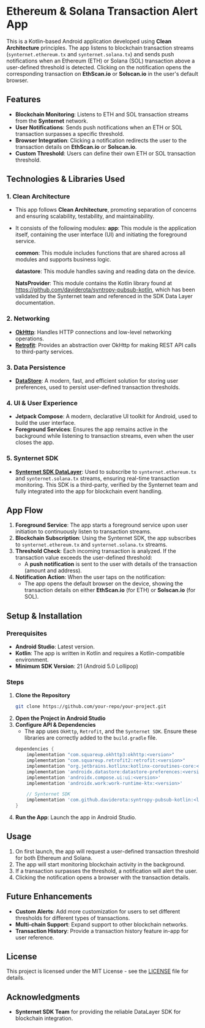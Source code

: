 
# Ethereum & Solana Transaction Alert App

This is a Kotlin-based Android application developed using **Clean Architecture** principles. The app listens to blockchain transaction streams (`synternet.ethereum.tx` and `synternet.solana.tx`) and sends push notifications when an Ethereum (ETH) or Solana (SOL) transaction above a user-defined threshold is detected. Clicking on the notification opens the corresponding transaction on **EthScan.io** or **Solscan.io** in the user's default browser.

## Features
- **Blockchain Monitoring**: Listens to ETH and SOL transaction streams from the **Synternet** network.
- **User Notifications**: Sends push notifications when an ETH or SOL transaction surpasses a specific threshold.
- **Browser Integration**: Clicking a notification redirects the user to the transaction details on **EthScan.io** or **Solscan.io**.
- **Custom Threshold**: Users can define their own ETH or SOL transaction threshold.

## Technologies & Libraries Used
### 1. **Clean Architecture**
   - This app follows **Clean Architecture**, promoting separation of concerns and ensuring scalability, testability, and maintainability.
   - It consists of the following modules:
      **app**: This module is the application itself, containing the user interface (UI) and initiating the foreground service.

      **common**: This module includes functions that are shared across all modules and supports business logic.

      **datastore**: This module handles saving and reading data on the device.

      **NatsProvider**: This module contains the Kotlin library found at https://github.com/daviderota/syntropy-pubsub-kotlin, which has been validated by the Synternet team and referenced in the SDK Data Layer documentation.

### 2. **Networking**
   - **[OkHttp](https://square.github.io/okhttp/)**: Handles HTTP connections and low-level networking operations.
   - **[Retrofit](https://square.github.io/retrofit/)**: Provides an abstraction over OkHttp for making REST API calls to third-party services.

### 3. **Data Persistence**
   - **[DataStore](https://developer.android.com/topic/libraries/architecture/datastore)**: A modern, fast, and efficient solution for storing user preferences, used to persist user-defined transaction thresholds.

### 4. **UI & User Experience**
   - **Jetpack Compose**: A modern, declarative UI toolkit for Android, used to build the user interface.
   - **Foreground Services**: Ensures the app remains active in the background while listening to transaction streams, even when the user closes the app.

### 5. **Synternet SDK**
   - **[Synternet SDK DataLayer](https://github.com/daviderota/syntropy-pubsub-kotlin/)**: Used to subscribe to `synternet.ethereum.tx` and `synternet.solana.tx` streams, ensuring real-time transaction monitoring. This SDK is a third-party, verified by the Synternet team and fully integrated into the app for blockchain event handling.

## App Flow
1. **Foreground Service**: The app starts a foreground service upon user initiation to continuously listen to transaction streams.
2. **Blockchain Subscription**: Using the Synternet SDK, the app subscribes to `synternet.ethereum.tx` and `synternet.solana.tx` streams.
3. **Threshold Check**: Each incoming transaction is analyzed. If the transaction value exceeds the user-defined threshold:
   - A **push notification** is sent to the user with details of the transaction (amount and address).
4. **Notification Action**: When the user taps on the notification:
   - The app opens the default browser on the device, showing the transaction details on either **EthScan.io** (for ETH) or **Solscan.io** (for SOL).

## Setup & Installation
### Prerequisites
- **Android Studio**: Latest version.
- **Kotlin**: The app is written in Kotlin and requires a Kotlin-compatible environment.
- **Minimum SDK Version**: 21 (Android 5.0 Lollipop)

### Steps
1. **Clone the Repository**
   ```bash
   git clone https://github.com/your-repo/your-project.git
   ```
2. **Open the Project in Android Studio**
3. **Configure API & Dependencies**
   - The app uses `OkHttp`, `Retrofit`, and the `Synternet SDK`. Ensure these libraries are correctly added to the `build.gradle` file.
   ```groovy
   dependencies {
       implementation "com.squareup.okhttp3:okhttp:<version>"
       implementation "com.squareup.retrofit2:retrofit:<version>"
       implementation "org.jetbrains.kotlinx:kotlinx-coroutines-core:<version>"
       implementation 'androidx.datastore:datastore-preferences:<version>'
       implementation 'androidx.compose.ui:ui:<version>'
       implementation 'androidx.work:work-runtime-ktx:<version>'

       // Synternet SDK
       implementation 'com.github.daviderota:syntropy-pubsub-kotlin:<latest_version>'
   }
   ```
4. **Run the App**: Launch the app in Android Studio.

## Usage
1. On first launch, the app will request a user-defined transaction threshold for both Ethereum and Solana.
2. The app will start monitoring blockchain activity in the background.
3. If a transaction surpasses the threshold, a notification will alert the user.
4. Clicking the notification opens a browser with the transaction details.

## Future Enhancements
- **Custom Alerts**: Add more customization for users to set different thresholds for different types of transactions.
- **Multi-chain Support**: Expand support to other blockchain networks.
- **Transaction History**: Provide a transaction history feature in-app for user reference.

## License
This project is licensed under the MIT License - see the [LICENSE](LICENSE) file for details.

## Acknowledgments
- **Synternet SDK Team** for providing the reliable DataLayer SDK for blockchain integration.

